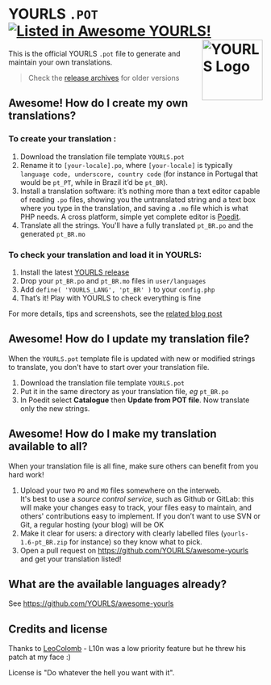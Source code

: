 # YOURLS `.POT` [![Listed in Awesome YOURLS!](https://img.shields.io/badge/Awesome-YOURLS-C5A3BE)](https://github.com/YOURLS/awesome-yourls/) [<img src="https://github.com/YOURLS/YOURLS/raw/master/images/yourls-logo.svg" alt="YOURLS Logo" align="right" height="120">](https://github.com/YOURLS/YOURLS.pot)

This is the official YOURLS `.pot` file to generate and maintain your own translations.

> Check the [release archives](https://github.com/YOURLS/YOURLS.pot/releases) for older versions

## Awesome! How do I create my own translations?

### To create your translation :

1. Download the translation file template `YOURLS.pot`
2. Rename it to `[your-locale].po`, where `[your-locale]` is typically `language code, underscore, country code` (for instance in Portugal that would be `pt_PT`, while in Brazil it’d be `pt_BR`).  
3. Install a translation software: it’s nothing more than a text editor capable of reading `.po` files, showing you the untranslated string and a text box where you type in the translation, and saving a `.mo` file which is what PHP needs. A cross platform, simple yet complete editor is [Poedit](http://www.poedit.net/).  
4. Translate all the strings. You'll have a fully translated `pt_BR.po` and the generated `pt_BR.mo`

### To check your translation and load it in YOURLS:

1. Install the latest [YOURLS release](https://github.com/YOURLS/YOURLS/releases)
2. Drop your `pt_BR.po` and `pt_BR.mo` files in `user/languages`
3. Add `define( 'YOURLS_LANG', 'pt_BR' )` to your `config.php`
4. That’s it! Play with YOURLS to check everything is fine

For more details, tips and screenshots, see the [related blog post](http://blog.yourls.org/2013/02/workshop-how-to-create-your-own-translation-file-for-yourls/)

## Awesome! How do I update my translation file?

When the `YOURLS.pot` template file is updated with new or modified strings to translate, you don't have to start over your translation file.

1. Download the translation file template `YOURLS.pot`  
2. Put it in the same directory as your translation file, *eg* `pt_BR.po`  
3. In Poedit select **Catalogue** then **Update from POT file**. Now translate only the new strings.

## Awesome! How do I make my translation available to all?

When your translation file is all fine, make sure others can benefit from you hard work!

1. Upload your two `PO` and `MO` files somewhere on the interweb.  
It's best to use a *source control service*, such as Github or GitLab: this will make your changes easy to track, your files easy to maintain, and others' contributions easy to implement. If you don’t want to use SVN or Git, a regular hosting (your blog) will be OK  
2. Make it clear for users: a directory with clearly labelled files (`yourls-1.6-pt_BR.zip` for instance) so they know what to pick.  
3. Open a pull request on https://github.com/YOURLS/awesome-yourls and get your translation listed!   

## What are the available languages already?

See https://github.com/YOURLS/awesome-yourls

## Credits and license

Thanks to [LeoColomb](https://github.com/LeoColomb) - L10n was a low priority feature but he threw his patch at my face :)

License is "Do whatever the hell you want with it".
